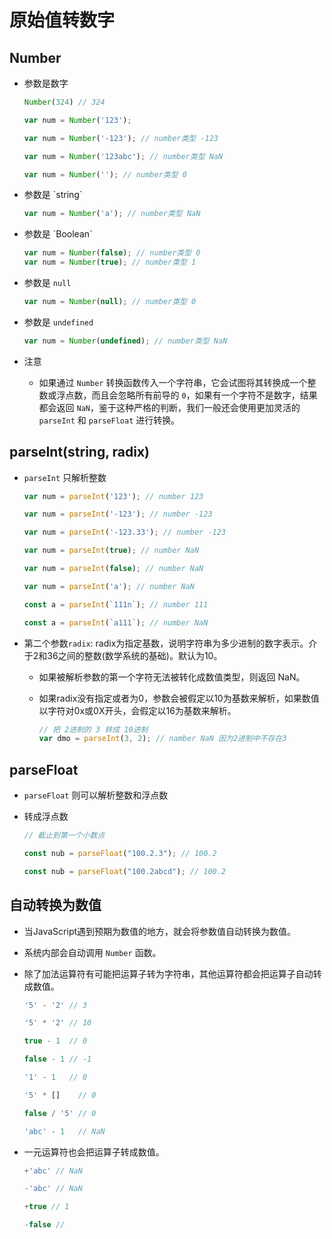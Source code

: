 # 原始值转数字

## Number

*   参数是数字

    ```javascript
    Number(324) // 324

    var num = Number('123');

    var num = Number('-123'); // number类型 -123

    var num = Number('123abc'); // number类型 NaN

    var num = Number(''); // number类型 0
    ```

*   参数是 \`string\`

    ```javascript
    var num = Number('a'); // number类型 NaN
    ```

*   参数是 \`Boolean\`

    ```javascript
    var num = Number(false); // number类型 0
    var num = Number(true); // number类型 1
    ```

*   参数是 `null`

    ```javascript
    var num = Number(null); // number类型 0
    ```

*   参数是 `undefined`

    ```javascript
    var num = Number(undefined); // number类型 NaN
    ```

*   注意

    *   如果通过 `Number` 转换函数传入一个字符串，它会试图将其转换成一个整数或浮点数，而且会忽略所有前导的 `0`，如果有一个字符不是数字，结果都会返回 `NaN`，鉴于这种严格的判断，我们一般还会使用更加灵活的 `parseInt` 和 `parseFloat` 进行转换。

## parseInt(string, radix)

*   `parseInt` 只解析整数

    ```javascript
    var num = parseInt('123'); // number 123

    var num = parseInt('-123'); // number -123

    var num = parseInt('-123.33'); // number -123

    var num = parseInt(true); // number NaN

    var num = parseInt(false); // number NaN

    var num = parseInt('a'); // number NaN

    const a = parseInt(`111n`); // number 111

    const a = parseInt(`a111`); // number NaN
    ```

*   第二个参数`radix`: radix为指定基数，说明字符串为多少进制的数字表示。介于2和36之间的整数(数学系统的基础)。默认为10。

    *   如果被解析参数的第一个字符无法被转化成数值类型，则返回 NaN。

    *   如果radix没有指定或者为0，参数会被假定以10为基数来解析，如果数值以字符对0x或0X开头，会假定以16为基数来解析。

        ```javascript
        // 把 2进制的 3 转成 10进制
        var dmo = parseInt(3, 2); // namber NaN 因为2进制中不存在3

        ```

## parseFloat

*   `parseFloat` 则可以解析整数和浮点数

*   转成浮点数

    ```javascript
    // 截止到第一个小数点

    const nub = parseFloat("100.2.3"); // 100.2

    const nub = parseFloat("100.2abcd"); // 100.2
    ```

## 自动转换为数值

*   当JavaScript遇到预期为数值的地方，就会将参数值自动转换为数值。

*   系统内部会自动调用 `Number` 函数。

*   除了加法运算符有可能把运算子转为字符串，其他运算符都会把运算子自动转成数值。

    ```javascript
    '5' - '2' // 3

    '5' * '2' // 10

    true - 1  // 0

    false - 1 // -1

    '1' - 1   // 0

    '5' * []    // 0

    false / '5' // 0

    'abc' - 1   // NaN
    ```

*   一元运算符也会把运算子转成数值。

    ```javascript
    +'abc' // NaN

    -'abc' // NaN

    +true // 1

    -false //
    ```
